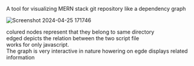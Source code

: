A tool for visualizing MERN stack git repository like a dependency graph 

![Screenshot 2024-04-25 171746](https://github.com/user-attachments/assets/b10d8e9d-813b-4f60-8679-fb620cf3ab1e)

colured nodes represent that they belong to same directory <br>
edged depicts the relation between the two script file <br>
works for only javascript. <br>
The graph is very interactive in nature howering on egde displays related information
